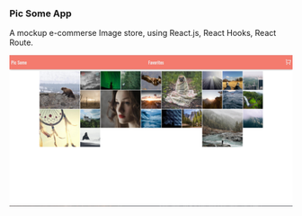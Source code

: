 ### Pic Some App

A mockup e-commerse Image store, using React.js, React Hooks, React Route. 

<img src="https://github.com/TulkasAstaldo/picSomeApp/blob/master/sample/picSomeApp.png" alt="alt text" width="700px">
